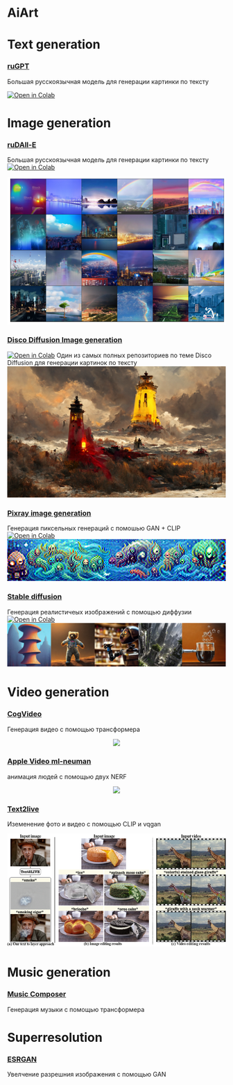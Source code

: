# AiArt


# Text generation

### [ruGPT](https://github.com/ai-forever/ru-gpts)
Большая русскоязычная модель для генерации картинки по тексту

 <a href="https://colab.research.google.com/github/ai-forever/ru-gpts/blob/master/examples/ruGPT3XL_finetune_example.ipynb" target="_parent"><img src="https://colab.research.google.com/assets/colab-badge.svg" alt="Open in Colab"/></a>

# Image generation

### [ruDAll-E](https://github.com/ai-forever/ru-dalle)
Большая русскоязычная модель для генерации картинки по тексту
 <a href="https://colab.research.google.com/drive/1wGE-046et27oHvNlBNPH07qrEQNE04PQ?usp=sharing" target="_parent"><img src="https://colab.research.google.com/assets/colab-badge.svg" alt="Open in Colab"/></a>

<img src="images/rainbow-full.png" />

### [Disco Diffusion Image generation](https://github.com/NightmareAI/disco-diffusion-1)
 <a href="https://colab.research.google.com/github/entmike/disco-diffusion-1/blob/main/Simplified_Disco_Diffusion.ipynb" target="_parent"><img src="https://colab.research.google.com/assets/colab-badge.svg" alt="Open in Colab"/></a>
Один из самых полных репозиториев по теме Disco Diffusion для генерации картинок по тексту
<img src="images/TimeToDisco(0)_0.png" />

### [Pixray image generation](https://github.com/pixray/pixray)
Генерация пиксельных генераций с помошью GAN + CLIP
 <a href="https://colab.research.google.com/github/pixray/pixray_notebooks/blob/master/pixray_simple.ipynb" target="_parent"><img src="https://colab.research.google.com/assets/colab-badge.svg" alt="Open in Colab"/></a>
<img src="images/pixray.png" />

### [Stable diffusion](https://github.com/CompVis/stable-diffusion) 
Генерация реалистичеых изображений с помощью диффузии
 <a href="https://colab.research.google.com/drive/1piipZjjNbN6Keg7SLXCULOrxZSXRKNga?usp=sharing" target="_parent"><img src="https://colab.research.google.com/assets/colab-badge.svg" alt="Open in Colab"/></a>
<img src="images/stable_diff.png" />

# Video generation
### [CogVideo](https://github.com/THUDM/CogVideo)
Генерация видео с помощью трансформера

<p align="center">
  <img src="images/170857367-2033c514-3c9f-4297-876f-2468592a254b (1).mp4" height="512">
</p>

### [Apple Video ml-neuman](https://github.com/apple/ml-neuman)
анимация людей с помощью двух NERF
<p align="center">
  <img src="images/teaser.gif" height="260">
</p>

### [Text2live](https://github.com/omerbt/Text2LIVE)
Иземенение фото и видео с помощью CLIP и vqgan
<p align="center">
  <img src="images/text2live.png" height="260">
</p>

# Music generation
### [ Music Composer ](https://github.com/ai-forever/music-composer)
Генерация музыки с помощью трансформера



# Superresolution
### [ ESRGAN ](https://github.com/ai-forever/Real-ESRGAN)
Увелчение разрешния изображения с помощью GAN


